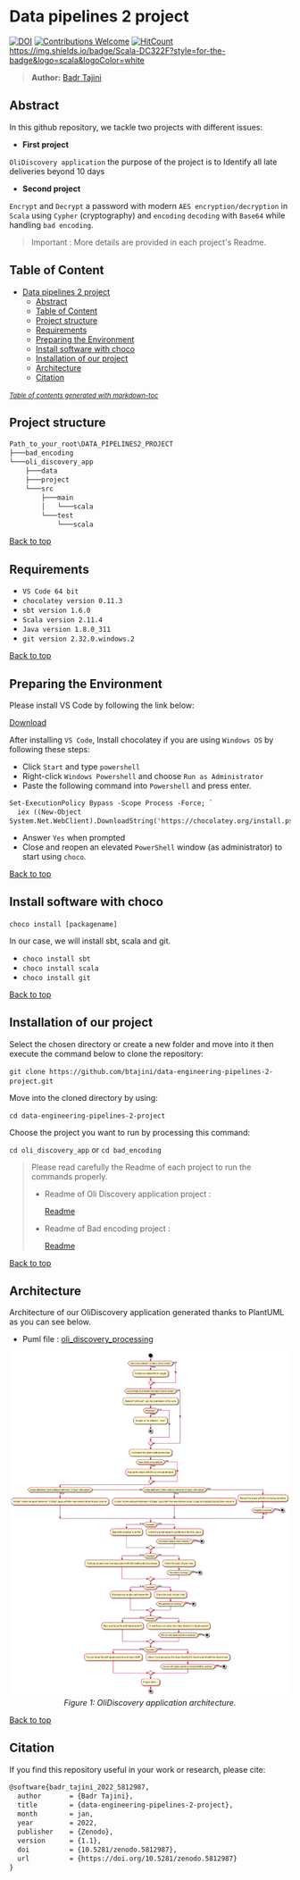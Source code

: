 # Data pipelines 2 project

[![DOI](https://zenodo.org/badge/DOI/10.5281/zenodo.5812987.svg)](https://doi.org/10.5281/zenodo.5812987) [![Contributions Welcome](https://img.shields.io/badge/contributions-welcome-brightgreen.svg?style=flat)](https://github.com/dwyl/esta/issues) [![HitCount](https://hits.dwyl.com/BTajini/data-engineering-pipelines-2-project.svg?style=flat-square)](http://hits.dwyl.com/BTajini/data-engineering-pipelines-2-project) https://img.shields.io/badge/Scala-DC322F?style=for-the-badge&logo=scala&logoColor=white

> **Author:**
> [Badr Tajini](https://scholar.google.fr/citations?user=YuxT3tYAAAAJ&hl=en) <br>

## Abstract 
In this github repository, we tackle two projects with different issues:

- **First project**

`OliDiscovery application`
the purpose of the project is to 
Identify all late deliveries beyond 10 days

- **Second project**

`Encrypt` and `Decrypt` a password with modern `AES encryption/decryption` in `Scala` using `Cypher` (cryptography) and `encoding` `decoding` with `Base64` while handling `bad encoding`.

> Important : More details are provided in each project's Readme.


## Table of Content

- [Data pipelines 2 project](#data-pipelines-2-project)
  * [Abstract](#abstract)
  * [Table of Content](#table-of-content)
  * [Project structure](#project-structure)
  * [Requirements](#requirements)
  * [Preparing the Environment](#preparing-the-environment)
  * [Install software with choco](#install-software-with-choco)
  * [Installation of our project](#installation-of-our-project)
  * [Architecture](#architecture)
  * [Citation](#citation)

<small><i><a href='http://ecotrust-canada.github.io/markdown-toc/'>Table of contents generated with markdown-toc</a></i></small>


## Project structure
```
Path_to_your_root\DATA_PIPELINES2_PROJECT
├───bad_encoding
└───oli_discovery_app
    ├───data
    ├───project
    └───src
        ├───main
        │   └───scala
        └───test
            └───scala
```
[Back to top](#)
## Requirements

- `VS Code 64 bit`
- `chocolatey version 0.11.3`
- `sbt version 1.6.0`
- `Scala version 2.11.4`
- `Java version 1.8.0_311`
- `git version 2.32.0.windows.2`

[Back to top](#)

## Preparing the Environment
Please install VS Code by following the link below:

[Download](https://code.visualstudio.com/download)

After installing `VS Code`, Install chocolatey if you are using `Windows OS` by following these steps:

- Click `Start` and type `powershell`
- Right-click `Windows Powershell` and choose `Run as Administrator`
- Paste the following command into `Powershell` and press enter.
```
Set-ExecutionPolicy Bypass -Scope Process -Force; `
  iex ((New-Object System.Net.WebClient).DownloadString('https://chocolatey.org/install.ps1'))
```
- Answer `Yes` when prompted
- Close and reopen an elevated `PowerShell` window (as administrator) to start using `choco`.

[Back to top](#)

## Install software with choco

`choco install [packagename]`

In our case, we will install sbt, scala and git.
- `choco install sbt`
- `choco install scala`
- `choco install git`

[Back to top](#)

## Installation of our project
Select the chosen directory or create a new folder and move into it then execute the command below to clone the repository:

`git clone https://github.com/btajini/data-engineering-pipelines-2-project.git`

Move into the cloned directory by using:

`cd data-engineering-pipelines-2-project`

Choose the project you want to run by processing this command:

`cd oli_discovery_app` or `cd bad_encoding`

>Please read carefully the Readme of each project to run the commands properly.
>- Readme of Oli Discovery application project :
>
>   [Readme](oli_discovery_app/README.md)
>
>- Readme of Bad encoding project : 
>
>   [Readme](bad_encoding/README.md)

[Back to top](#)

## Architecture

Architecture of our OliDiscovery application generated thanks to PlantUML as you can see below.
- Puml file : [oli_discovery_processing](assets/oli_discovery_processing.puml)

<p align="center">
    <img src="assets/Olist_Discovery.png"/> <br />
    <em>
    Figure 1: OliDiscovery application architecture.
    </em>
</p>

[Back to top](#)

## Citation
If you find this repository useful in your work or research, please cite:
```
@software{badr_tajini_2022_5812987,
  author       = {Badr Tajini},
  title        = {data-engineering-pipelines-2-project},
  month        = jan,
  year         = 2022,
  publisher    = {Zenodo},
  version      = {1.1},
  doi          = {10.5281/zenodo.5812987},
  url          = {https://doi.org/10.5281/zenodo.5812987}
}
```
